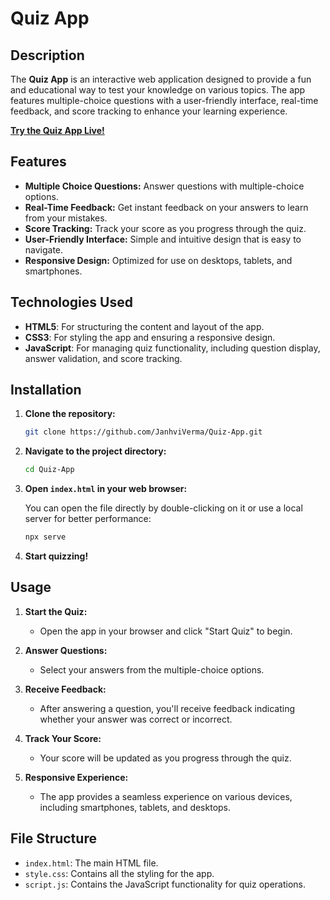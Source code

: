 # Quiz App

## Description

The **Quiz App** is an interactive web application designed to provide a fun and educational way to test your knowledge on various topics. The app features multiple-choice questions with a user-friendly interface, real-time feedback, and score tracking to enhance your learning experience.

**[Try the Quiz App Live!](https://janhviverma.github.io/Quiz-App/)**

## Features

- **Multiple Choice Questions:** Answer questions with multiple-choice options.
- **Real-Time Feedback:** Get instant feedback on your answers to learn from your mistakes.
- **Score Tracking:** Track your score as you progress through the quiz.
- **User-Friendly Interface:** Simple and intuitive design that is easy to navigate.
- **Responsive Design:** Optimized for use on desktops, tablets, and smartphones.

## Technologies Used

- **HTML5**: For structuring the content and layout of the app.
- **CSS3**: For styling the app and ensuring a responsive design.
- **JavaScript**: For managing quiz functionality, including question display, answer validation, and score tracking.

## Installation

1. **Clone the repository:**

   ```bash
   git clone https://github.com/JanhviVerma/Quiz-App.git
   ```

2. **Navigate to the project directory:**

   ```bash
   cd Quiz-App
   ```

3. **Open `index.html` in your web browser:**

   You can open the file directly by double-clicking on it or use a local server for better performance:

   ```bash
   npx serve
   ```

4. **Start quizzing!**

## Usage

1. **Start the Quiz:**
   - Open the app in your browser and click "Start Quiz" to begin.

2. **Answer Questions:**
   - Select your answers from the multiple-choice options.

3. **Receive Feedback:**
   - After answering a question, you'll receive feedback indicating whether your answer was correct or incorrect.

4. **Track Your Score:**
   - Your score will be updated as you progress through the quiz.

5. **Responsive Experience:**
   - The app provides a seamless experience on various devices, including smartphones, tablets, and desktops.

## File Structure

- `index.html`: The main HTML file.
- `style.css`: Contains all the styling for the app.
- `script.js`: Contains the JavaScript functionality for quiz operations.

